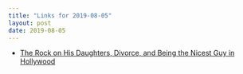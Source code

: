 ```yaml
---
title: "Links for 2019-08-05"
layout: post
date: 2019-08-05
---
```


* [The Rock on His Daughters, Divorce, and Being the Nicest Guy in Hollywood](https://www.fatherly.com/love-money/the-rock-dwayne-johnson-interview-daughters-divorce-family/)

